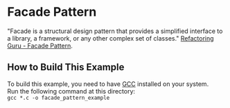 # Facade Pattern
"Facade is a structural design pattern that provides a simplified interface 
to a library, a framework, or any other complex set of classes."
[Refactoring Guru - Facade Pattern](https://refactoring.guru/design-patterns/facade).

## How to Build This Example
To build this example, you need to have [GCC](https://gcc.gnu.org/) installed on your system.  
Run the following command at this directory:  
`gcc *.c -o facade_pattern_example`

